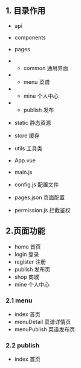 ## 1. 目录作用
- api 
- components
- pages
- - common 通用界面
- - menu 菜谱
- - mine 个人中心
- - publish 发布

- static 静态资源
- store 缓存
- utils 工具类
- App.vue
- main.js 
- config.js 配置文件
- pages.json 页面配置
- permission.js 拦截鉴权
## 2.页面功能
- home 首页
- login 登录
- register 注册
- publish 发布页
- shop 商城
- mine 个人中心
### 2.1 menu
- index 首页
- menuDetail 菜谱详情页
- menuPublish 菜谱发布页
### 2.2 publish
- index 首页
 